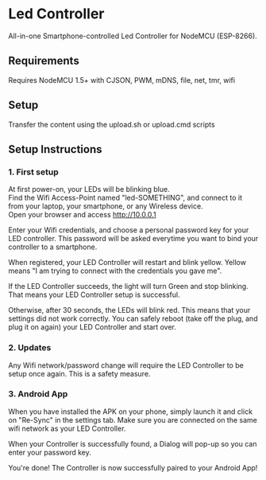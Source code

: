 # Led Controller

All-in-one Smartphone-controlled Led Controller for NodeMCU (ESP-8266).  

## Requirements

Requires NodeMCU 1.5+ with CJSON, PWM, mDNS, file, net, tmr, wifi

## Setup

Transfer the content using the upload.sh or upload.cmd scripts

## Setup Instructions

### 1. First setup
At first power-on, your LEDs will be blinking blue.  
Find the Wifi Access-Point named "led-SOMETHING", and connect to it from your laptop, your smartphone, or any Wireless device.  
Open your browser and access http://10.0.0.1  

Enter your Wifi credentials, and choose a personal password key for your LED controller. This password will be asked everytime you want to bind your controller to a smartphone.

When registered, your LED Controller will restart and blink yellow. Yellow means "I am trying to connect with the credentials you gave me".

If the LED Controller succeeds, the light will turn Green and stop blinking. That means your LED Controller setup is successful.

Otherwise, after 30 seconds, the LEDs will blink red. This means that your settings did not work correctly.
You can safely reboot (take off the plug, and plug it on again) your LED Controller and start over.

### 2. Updates
Any Wifi network/password change will require the LED Controller to be setup once again. This is a safety measure.

### 3. Android App
When you have installed the APK on your phone, simply launch it and click on "Re-Sync" in the settings tab.
Make sure you are connected on the same wifi network as your LED Controller.

When your Controller is successfully found, a Dialog will pop-up so you can enter your password key.

You're done! The Controller is now successfully paired to your Android App!
